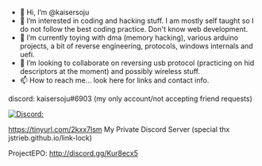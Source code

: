 - 👋 Hi, I’m @kaisersoju
- 👀 I’m interested in coding and hacking stuff. I am mostly self taught so I do not follow the best coding practice. Don't know web development.
- 🌱 I’m currently toying with dma (memory hacking), various arduino projects, a bit of reverse engineering, protocols, windows internals and uefi.
- 💞️ I’m looking to collaborate on reversing usb protocol (practicing on hid descriptors at the moment) and possibly wireless stuff.
- 📫 How to reach me... look here for links and contact info.

discord: kaisersoju#6903 (my only account/not accepting friend requests)

[![Discord:](https://invidget.switchblade.xyz/vHqYM5jRPR)](http://discord.gg/vHqYM5jRPR)

https://tinyurl.com/2kxx7lsm My Private Discord Server (special thx jstrieb.github.io/link-lock)

ProjectEPO: http://discord.gg/Kur8ecx5



<!---
kaisersoju/kaisersoju is a ✨ special ✨ repository because its `README.md` (this file) appears on your GitHub profile.
You can click the Preview link to take a look at your changes.

stuff can be stored here that's isn't viewed...

password hint = island
--->
